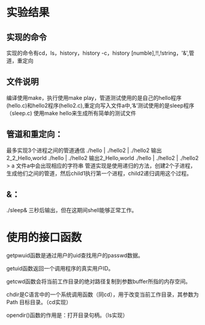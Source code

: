 # 实验结果
## 实现的命令
实现的命令有cd，ls，history，history -c，history [numble],!!,!string，'&',管道，重定向

## 文件说明
编译使用make，执行使用make play，管道测试使用的是自己的hello程序(hello.c)和hello2程序(hello2.c),重定向写入文件a中,‘&’测试使用的是sleep程序（sleep.c)
使用make hello来生成所有简单的测试文件

## 管道和重定向：
最多实现3个进程之间的管道通信
./hello | ./hello2 | ./hello2
输出2_2_Hello,world
./hello | ./hello2 
输出2_Hello,world
./hello | ./hello2 | ./hello2 > a
文件a中会出现相应的字符串
管道实现是使用递归的方法，创建2个子进程，生成他们之间的管道，然后child1执行第一个进程，child2递归调用这个过程。

## &：
./sleep&
三秒后输出，但在这期间shell能够正常工作。

# 使用的接口函数
getpwuid函数是通过用户的uid查找用户的passwd数据。

getuid函数返回一个调用程序的真实用户ID。

getcwd函数会将当前工作目录的绝对路径复制到参数buffer所指的内存空间。
    
chdir是C语言中的一个系统调用函数（同cd），用于改变当前工作目录，其参数为Path 目标目录。（cd实现）

opendir()函数的作用是：打开目录句柄。（ls实现）